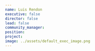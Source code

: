 ```yaml
---
name: Luis Rendon
executive: false
director: false
lead: false
community_manager: 
position:  
project:  
image: ../assets/default_exec_image.png
---
```

